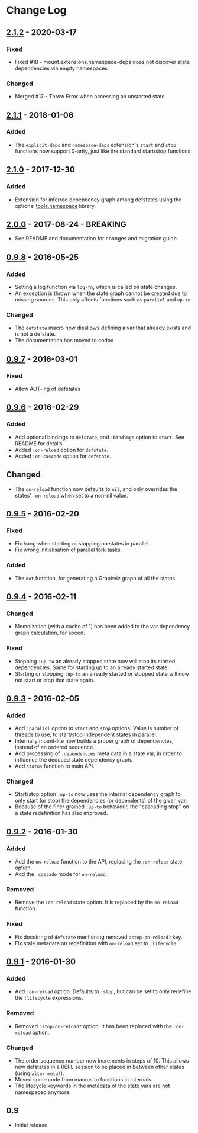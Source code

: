 # Change Log

## [2.1.2] - 2020-03-17
### Fixed
- Fixed #18 - mount.extensions.namespace-deps does not discover state dependencies via empty namespaces

### Changed
- Merged #17 - Throw Error when accessing an unstarted state


## [2.1.1] - 2018-01-06
### Added
- The `explicit-deps` and `namespace-deps` extension's `start` and `stop` functions now support 0-arity, just like the standard start/stop functions.


## [2.1.0] - 2017-12-30
### Added
- Extension for inferred dependency graph among defstates using the optional [tools.namespace](https://github.com/clojure/tools.namespace#reloading-code-usage) library.


## [2.0.0] - 2017-08-24 - BREAKING

- See README and documentation for changes and migration guide.


## [0.9.8] - 2016-05-25
### Added
- Setting a log function via `log-fn`, which is called on state changes.
- An exception is thrown when the state graph cannot be created due to missing sources. This only affects functions such as `parallel` and `up-to`.

### Changed
- The `defstate` macro now disallows defining a var that already exists and is not a defstate.
- The documentation has moved to codox

## [0.9.7] - 2016-03-01
### Fixed
- Allow AOT-ing of defstates


## [0.9.6] - 2016-02-29
### Added
- Add optional bindings to `defstate`, and `:bindings` option to `start`. See README for details.
- Added `:on-reload` option for `defstate`.
- Added `:on-cascade` option for `defstate`.

## Changed
- The `on-reload` function now defaults to `nil`, and only overrides the states' `:on-reload` when set to a non-nil value.


## [0.9.5] - 2016-02-20
### Fixed
- Fix hang when starting or stopping no states in parallel.
- Fix wrong initialisation of parallel fork tasks.

### Added
- The `dot` function, for generating a Graphviz graph of all the states.


## [0.9.4] - 2016-02-11
### Changed
- Memoization (with a cache of 1) has been added to the var dependency graph calculation, for speed.

### Fixed
- Stopping `:up-to` an already stopped state now will stop its started dependencies. Same for starting up to an already started state.
- Starting or stopping `:up-to` an already started or stopped state will now not start or stop that state again.


## [0.9.3] - 2016-02-05
### Added
- Add `:parallel` option to `start` and `stop` options. Value is number of threads to use, to start/stop independent states in parallel.
- Internally mount-lite now builds a proper graph of dependencies, instead of an ordered sequence.
- Add processing of `:dependencies` meta data in a state var, in order to influence the deduced state dependency graph.
- Add `status` function to main API.

### Changed
- Start/stop option `:up-to` now uses the internal dependency graph to only start (or stop) the dependencies (or dependents) of the given var.
- Because of the finer grained `:up-to` behaviour, the "cascading stop" on a state redefinition has also improved.


## [0.9.2] - 2016-01-30
### Added
- Add the `on-reload` function to the API, replacing the `:on-reload` state option.
- Add the `:cascade` mode for `on-reload`.

### Removed
- Remove the `:on-reload` state option. It is replaced by the `on-reload` function.

### Fixed
- Fix docstring of `defstate` mentioning removed `:stop-on-reload?` key.
- Fix stale metadata on redefinition with `on-reload` set to `:lifecycle`.


## [0.9.1] - 2016-01-30
### Added
- Add `:on-reload` option. Defaults to `:stop`, but can be set to only redefine the `:lifecycle` expressions.

### Removed
- Removed `:stop-on-reload?` option. It has been replaced with the `:on-reload` option.

### Changed
- The order sequence number now increments in steps of 10. This allows new defstates in a REPL session to be placed in between other states (using `alter-meta!`).
- Moved some code from macros to functions in internals.
- The lifecycle keywords in the metadata of the state vars are not namespaced anymore.


## 0.9
- Initial release

[2.1.2]: https://github.com/aroemers/mount-lite/compare/2.1.2...2.1.1
[2.1.1]: https://github.com/aroemers/mount-lite/compare/2.1.1...2.1.0
[2.1.0]: https://github.com/aroemers/mount-lite/compare/2.1.0...2.0.0
[2.0.0]: https://github.com/aroemers/mount-lite/compare/2.0.0...0.9.8
[0.9.8]: https://github.com/aroemers/mount-lite/compare/0.9.7...0.9.8
[0.9.7]: https://github.com/aroemers/mount-lite/compare/0.9.6...0.9.7
[0.9.6]: https://github.com/aroemers/mount-lite/compare/0.9.5...0.9.6
[0.9.5]: https://github.com/aroemers/mount-lite/compare/0.9.4...0.9.5
[0.9.4]: https://github.com/aroemers/mount-lite/compare/0.9.3...0.9.4
[0.9.3]: https://github.com/aroemers/mount-lite/compare/0.9.2...0.9.3
[0.9.2]: https://github.com/aroemers/mount-lite/compare/0.9.1...0.9.2
[0.9.1]: https://github.com/aroemers/mount-lite/compare/0.9...0.9.1
